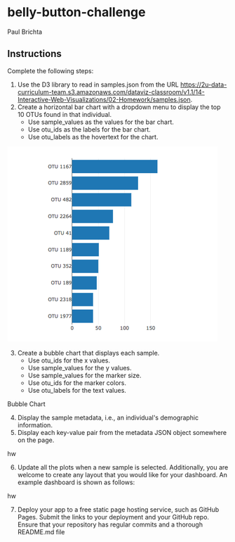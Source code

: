 # belly-button-challenge
Paul Brichta

## Instructions
Complete the following steps:
1. Use the D3 library to read in samples.json from the URL https://2u-data-curriculum-team.s3.amazonaws.com/dataviz-classroom/v1.1/14-Interactive-Web-Visualizations/02-Homework/samples.json.
2. Create a horizontal bar chart with a dropdown menu to display the top 10 OTUs found in that individual.
    - Use sample_values as the values for the bar chart.
    - Use otu_ids as the labels for the bar chart.
    - Use otu_labels as the hovertext for the chart.

![alt text](Images/hw01.png)

3. Create a bubble chart that displays each sample.
    - Use otu_ids for the x values.
    - Use sample_values for the y values.
    - Use sample_values for the marker size.
    - Use otu_ids for the marker colors.
    - Use otu_labels for the text values.

Bubble Chart

4. Display the sample metadata, i.e., an individual's demographic information.
5. Display each key-value pair from the metadata JSON object somewhere on the page.

hw

6. Update all the plots when a new sample is selected. Additionally, you are welcome to create any layout that you would like for your dashboard. An example dashboard is shown as follows:

hw

7. Deploy your app to a free static page hosting service, such as GitHub Pages. Submit the links to your deployment and your GitHub repo. Ensure that your repository has regular commits and a thorough README.md file
